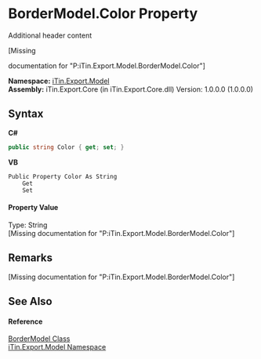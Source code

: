 # BorderModel.Color Property 
Additional header content 

\[Missing <summary> documentation for "P:iTin.Export.Model.BorderModel.Color"\]

**Namespace:**&nbsp;<a href="ef57ffcc-e95e-b212-5a46-9aa6f5a3511f">iTin.Export.Model</a><br />**Assembly:**&nbsp;iTin.Export.Core (in iTin.Export.Core.dll) Version: 1.0.0.0 (1.0.0.0)

## Syntax

**C#**<br />
``` C#
public string Color { get; set; }
```

**VB**<br />
``` VB
Public Property Color As String
	Get
	Set
```


#### Property Value
Type: String<br />\[Missing <value> documentation for "P:iTin.Export.Model.BorderModel.Color"\]

## Remarks
\[Missing <remarks> documentation for "P:iTin.Export.Model.BorderModel.Color"\]

## See Also


#### Reference
<a href="04b726f1-3702-1320-afb3-9b21f7a89f67">BorderModel Class</a><br /><a href="ef57ffcc-e95e-b212-5a46-9aa6f5a3511f">iTin.Export.Model Namespace</a><br />